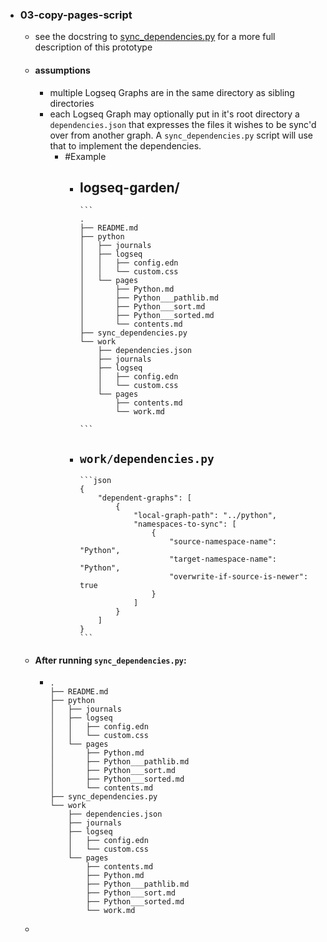 - ### 03-copy-pages-script 
	- see the docstring to [sync_dependencies.py](./sync_dependencies.py) for a more full description of this prototype
	- #### **assumptions**
		- multiple Logseq Graphs are in the same directory as sibling directories
		- each Logseq Graph may optionally put in it's root directory a `dependencies.json` that expresses the files it wishes to be sync'd over from another graph. A `sync_dependencies.py` script will use that to implement the dependencies.
			- #Example
				- logseq-garden/
					-
					  ```
					  .
					  ├── README.md
					  ├── python
					  │   ├── journals
					  │   ├── logseq
					  │   │   ├── config.edn
					  │   │   └── custom.css
					  │   └── pages
					  │       ├── Python.md
					  │       ├── Python___pathlib.md
					  │       ├── Python___sort.md
					  │       ├── Python___sorted.md
					  │       └── contents.md
					  ├── sync_dependencies.py
					  └── work
					      ├── dependencies.json
					      ├── journals
					      ├── logseq
					      │   ├── config.edn
					      │   └── custom.css
					      └── pages
					          ├── contents.md
					          └── work.md
					  
					  ```
				- `work/dependencies.py`
					-
					  ```json
					  {
					      "dependent-graphs": [
					          {
					              "local-graph-path": "../python",
					              "namespaces-to-sync": [
					                  {
					                      "source-namespace-name": "Python",
					                      "target-namespace-name": "Python",
					                      "overwrite-if-source-is-newer": true
					                  }
					              ]
					          }
					      ]
					  }
					  ```
	- #### After running `sync_dependencies.py`:
		-
		  ```
		  .
		  ├── README.md
		  ├── python
		  │   ├── journals
		  │   ├── logseq
		  │   │   ├── config.edn
		  │   │   └── custom.css
		  │   └── pages
		  │       ├── Python.md
		  │       ├── Python___pathlib.md
		  │       ├── Python___sort.md
		  │       ├── Python___sorted.md
		  │       └── contents.md
		  ├── sync_dependencies.py
		  └── work
		      ├── dependencies.json
		      ├── journals
		      ├── logseq
		      │   ├── config.edn
		      │   └── custom.css
		      └── pages
		          ├── contents.md
		          ├── Python.md
		          ├── Python___pathlib.md
		          ├── Python___sort.md
		          ├── Python___sorted.md
		          └── work.md
		  
		  ```
	-

